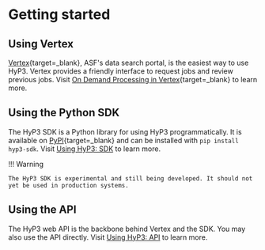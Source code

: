 # Getting started

## Using Vertex

[Vertex](https://search.asf.alaska.edu/){target=_blank}, ASF's data search portal, is the easiest way to use HyP3.
Vertex provides a friendly interface to request jobs and review previous jobs. Visit
[On Demand Processing in Vertex](https://search.asf.alaska.edu/#/?topic=onDemand){target=_blank} to learn more.

## Using the Python SDK

The HyP3 SDK is a Python library for using HyP3 programmatically. It is available on
[PyPI](https://pypi.org/project/hyp3-sdk/){target=_blank} and can be installed with `pip install hyp3-sdk`.
Visit [Using HyP3: SDK](using/sdk.md) to learn more.

!!! Warning

    The HyP3 SDK is experimental and still being developed. It should not yet be used in production systems.

## Using the API

The HyP3 web API is the backbone behind Vertex and the SDK. You may also use the API directly. Visit
[Using HyP3: API](using/api.md) to learn more.
